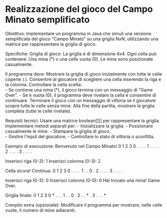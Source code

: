 # Realizzazione  del gioco del Campo Minato semplificato

Obiettivo:
Implementare un programma in Java che simuli una versione semplificata del gioco "Campo Minato" su una griglia NxN,
utilizzando una matrice per rappresentare la griglia di gioco.

Specifiche:
  Griglia di gioco:
  La griglia è di dimensione 4x4. Ogni cella può contenere: Una mina (*) o una cella vuota (0).
  Le mine sono posizionate casualmente.

  Il programma deve:
  Mostrare la griglia di gioco inizialmente con tutte le celle coperte (.).
  Consentire al giocatore di scegliere una cella inserendo la riga e la colonna.
  Controllare la cella scelta:     
        - Se contiene una mina (*), il gioco termina con un messaggio di "Game Over".
        - Se è vuota (0), il programma deve rivelare la cella e consentire di continuare.
  Terminare il gioco con un messaggio di vittoria se il giocatore scopre tutte le celle senza mine.
  Alla fine della partita, mostrare la griglia completa (tutte le celle rivelate).

Requisiti tecnici:
Usare una matrice boolean[][] per rappresentare la griglia.
Implementare metodi separati per:
    -  Inizializzare la griglia.
    - Posizionare casualmente le mine.
    - Stampare la griglia di gioco.      
    - Gestire l'input del giocatore.
    - Controllare lo stato di vittoria o sconfitta.

Esempio di esecuzione:
Benvenuto nel Campo Minato!
0 1 2 3
0 . . . .
1 . . . .
2 . . . .
3 . . . .

Inserisci riga (0-3): 1
Inserisci colonna (0-3): 2

Cella sicura! Continua.
0 1 2 3
0 . . . .
1 . . 0 .
2 . . . .
3 . . . .

Inserisci riga (0-3): 0
Inserisci colonna (0-0): 0
Hai trovato una mina! Game Over.

Griglia finale:
0 1 2 3
0 * . . .
1 . . 0 .
2 . . * .
3 . . . *

Compito extra (opzionale):
Modificare il programma per mostrare, nelle celle vuote, il numero di mine adiacenti.
